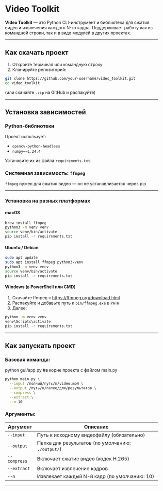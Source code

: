 #  Video Toolkit

**Video Toolkit** — это Python CLI-инструмент и библиотека для сжатия видео и извлечения каждого N-го кадра. Поддерживает работу как из командной строки, так и в виде модулей в других проектах.

---

## Как скачать проект

1. Откройте терминал или командную строку
2. Клонируйте репозиторий:

```bash
git clone https://github.com/your-username/video_toolkit.git
cd video_toolkit
```

(или скачайте `.zip` на GitHub и распакуйте)

---

## Установка зависимостей

### Python-библиотеки

Проект использует:

- `opencv-python-headless`
- `numpy==1.24.4`

Установите их из файла `requirements.txt`.

### Системная зависимость: `ffmpeg`

`ffmpeg` нужен для сжатия видео — он не устанавливается через pip

---

### Установка на разных платформах

#### macOS

```bash
brew install ffmpeg
python3 -m venv venv
source venv/bin/activate
pip install -r requirements.txt
```

#### Ubuntu / Debian

```bash
sudo apt update
sudo apt install ffmpeg python3-venv
python3 -m venv venv
source venv/bin/activate
pip install -r requirements.txt
```

####  Windows (в PowerShell или CMD)

1. Скачайте ffmpeg с https://ffmpeg.org/download.html  
2. Распакуйте и добавьте путь к `bin/ffmpeg.exe` в `PATH`
3. Далее:

```bash
python -m venv venv
venv\Scripts\activate
pip install -r requirements.txt
```

---

## Как запускать проект

### Базовая команда:

python gui/app.py   #в корне проекта с файлом main.py


```bash
python main.py \
  --input /полный/путь/к/video.mp4 \
  --output /путь/к/папке/для/результатов \
  --compress \
  --extract \
  --n 10
```

### Аргументы:

| Аргумент      | Описание                                                  |
|---------------|-----------------------------------------------------------|
| `--input`     | Путь к исходному видеофайлу (обязательно)                |
| `--output`    | Папка для результатов (по умолчанию: `./output/`)        |
| `--compress`  | Включает сжатие видео (кодек H.265)                       |
| `--extract`   | Включает извлечение кадров                                |
| `--n`         | Извлекает каждый N-й кадр (по умолчанию: 10)              |

---



